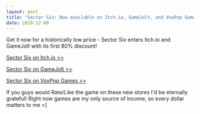```yaml
---
layout: post
title: "Sector Six: Now available on Itch.io, GameJolt, and VoxPop Games!"
date: 2020-12-08
---
```


Get it now for a historically low price - Sector Six enters Itch.io and GameJolt with its first 80% discount!

[Sector Six on Itch.io >>](https://zuurix.itch.io/sector-six)

[Sector Six on GameJolt >>](https://gamejolt.com/games/sector_six/135866)

[Sector Six on VoxPop Games >>](https://www.voxpopgames.site/store/452)

If you guys would Rate/Like the game on these new stores I'd be eternally grateful!
Right now games are my only source of income, so every dollar matters to me =]
